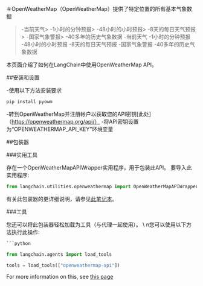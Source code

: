 ＃OpenWeatherMap（OpenWeatherMap）提供了特定位置的所有基本气象数据

> -当前天气> -1小时的分钟预报> -48小时的小时预报> -8天的每日天气预报> -国家气象警报> -40多年的历史气象数据
> -当前天气
> -1小时的分钟预报
> -48小时的小时预报
> -8天的每日天气预报
> -国家气象警报
> -40多年的历史气象数据

本页面介绍了如何在LangChain中使用OpenWeatherMap API。

##安装和设置

-使用以下方法安装要求
```bash
pip install pyowm

```

-转到OpenWeatherMap并注册帐户以获取您的API密钥[此处]（https://openweathermap.org/api/）
-将API密钥设置为“OPENWEATHERMAP_API_KEY”环境变量

##包装器

###实用工具

存在一个OpenWeatherMapAPIWrapper实用程序，用于包装此API。 要导入此实用程序: 

```python
from langchain.utilities.openweathermap import OpenWeatherMapAPIWrapper

```


有关此包装器的更详细说明，请参见[此笔记本](../modules/agents/tools/examples/openweathermap.ipynb)。

###工具

您还可以将此包装器轻松加载为工具（与代理一起使用）。 \ n您可以使用以下方法执行此操作: 

```python
```python

from langchain.agents import load_tools

tools = load_tools(["openweathermap-api"])

```


For more information on this, see [this page](../modules/agents/tools/getting_started.md)

